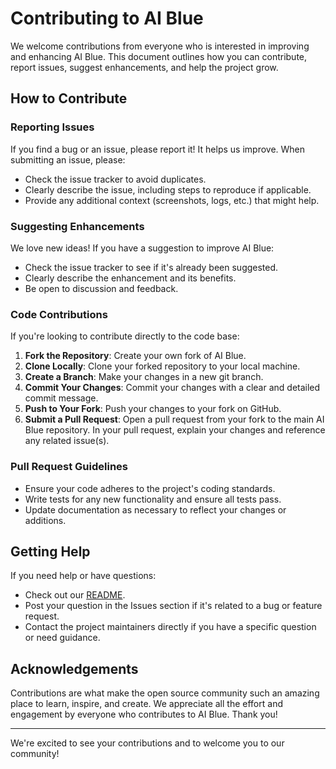 # Contributing to AI Blue

We welcome contributions from everyone who is interested in improving and enhancing AI Blue. This document outlines how you can contribute, report issues, suggest enhancements, and help the project grow.

## How to Contribute

### Reporting Issues

If you find a bug or an issue, please report it! It helps us improve. When submitting an issue, please:

- Check the issue tracker to avoid duplicates.
- Clearly describe the issue, including steps to reproduce if applicable.
- Provide any additional context (screenshots, logs, etc.) that might help.

### Suggesting Enhancements

We love new ideas! If you have a suggestion to improve AI Blue:

- Check the issue tracker to see if it's already been suggested.
- Clearly describe the enhancement and its benefits.
- Be open to discussion and feedback.

### Code Contributions

If you're looking to contribute directly to the code base:

1. **Fork the Repository**: Create your own fork of AI Blue.
2. **Clone Locally**: Clone your forked repository to your local machine.
3. **Create a Branch**: Make your changes in a new git branch.
4. **Commit Your Changes**: Commit your changes with a clear and detailed commit message.
5. **Push to Your Fork**: Push your changes to your fork on GitHub.
6. **Submit a Pull Request**: Open a pull request from your fork to the main AI Blue repository. In your pull request, explain your changes and reference any related issue(s).

### Pull Request Guidelines

- Ensure your code adheres to the project's coding standards.
- Write tests for any new functionality and ensure all tests pass.
- Update documentation as necessary to reflect your changes or additions.

## Getting Help

If you need help or have questions:

- Check out our [README](README.md).
- Post your question in the Issues section if it's related to a bug or feature request.
- Contact the project maintainers directly if you have a specific question or need guidance.

## Acknowledgements

Contributions are what make the open source community such an amazing place to learn, inspire, and create. We appreciate all the effort and engagement by everyone who contributes to AI Blue. Thank you!

---

We're excited to see your contributions and to welcome you to our community!
